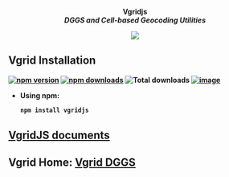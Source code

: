 <!-- PROJECT LOGO -->
<p align="center">
  <strong >Vgridjs</strong> <br>
    <b><i>DGGS and Cell-based Geocoding Utilities</i><b>
</p>
<p align="center">
  <img src="https://raw.githubusercontent.com/thangqd/vgridtools/main/images/readme/dggs.png">
</p>

## Vgrid Installation
[![npm version](https://badge.fury.io/js/vgridjs.svg)](https://badge.fury.io/js/vgridjs)
[![npm downloads](https://img.shields.io/npm/dm/vgridjs.svg)](https://npm-stat.com/charts.html?package=vgridjs)
![Total downloads](https://img.shields.io/npm/dt/vgridjs)
[![image](https://img.shields.io/badge/License-MIT-yellow.svg)](https://opensource.org/licenses/MIT)

- Using npm:   
    ``` bash 
    npm install vgridjs
    ```
## [VgridJS documents](https://vgridjs.gishub.vn)
## Vgrid Home:  [Vgrid DGGS](https://vgrid.vn)


